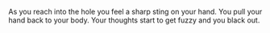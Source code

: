 As you reach into the hole you feel a sharp sting on your hand.  You pull your hand back to your body.
Your thoughts start to get fuzzy and you black out.
